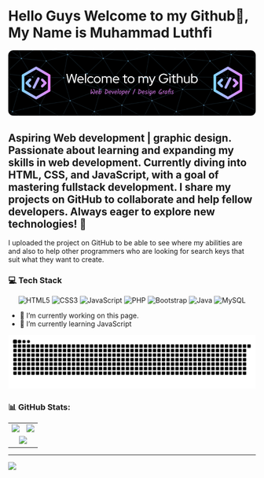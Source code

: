 # Hello Guys Welcome to my Github👋, My Name is Muhammad Luthfi
![alt text](https://github.com/IchiroLight/IchiroLight/blob/main/banner/banner%20github.png?raw=true)

## Aspiring Web development | graphic design. Passionate about learning and expanding my skills in web development. Currently diving into HTML, CSS, and JavaScript, with a goal of mastering fullstack development. I share my projects on GitHub to collaborate and help fellow developers. Always eager to explore new technologies! 🚀  
I uploaded the project on GitHub to be able to see where my abilities are and also to help other programmers who are looking for search keys that suit what they want to create.

### 💻 Tech Stack
<div align="center">
 <img src="https://img.shields.io/badge/html5-%23E34F26.svg?style=for-the-badge&logo=html5&logoColor=white" alt="HTML5" />
 <img src="https://img.shields.io/badge/css3-%231572B6.svg?style=for-the-badge&logo=css3&logoColor=white" alt="CSS3" />
 <img src="https://img.shields.io/badge/javascript-%23323330.svg?style=for-the-badge&logo=javascript&logoColor=%23F7DF1E" alt="JavaScript" />
 <img src="https://img.shields.io/badge/php-%23777BB4.svg?style=for-the-badge&logo=php&logoColor=white" alt="PHP" />
 <img src="https://img.shields.io/badge/bootstrap-%23563D7C.svg?style=for-the-badge&logo=bootstrap&logoColor=white" alt="Bootstrap" />
  <img src="https://img.shields.io/badge/java-%23ED8B00.svg?style=for-the-badge&logo=java&logoColor=white" alt="Java" />
  <img src="https://img.shields.io/badge/mysql-%2300f.svg?style=for-the-badge&logo=mysql&logoColor=white" alt="MySQL" />
</div>


- 🔭 I’m currently working on this page. 
- 🌱 I’m currently learning JavaScript

![snake gif](https://github.com/IchiroLight/IchiroLight/blob/output/github-snake-dark.svg)

### 📊 GitHub Stats:

<p align="center">
  <table>
    <tr>
      <td>
        <img src="https://github-readme-stats.vercel.app/api?username=IchiroLight&theme=tokyonight&hide_border=false&include_all_commits=false&count_private=false" width="400" />
      </td>
      <td>
        <img height="150" src="https://github-readme-stats.vercel.app/api/top-langs/?username=FruHafizd&layout=compact&theme=monokai&count_private=true&hide_border=true&hide_title=true&bg_color=0D1117"/>
      </td>
    </tr>
    <tr>
      <td colspan="2" align="center">
        <img src="https://nirzak-streak-stats.vercel.app/?user=IchiroLight&theme=tokyonight&hide_border=false" width="500" />
      </td>
    </tr>
  </table>
</p>







---
[![](https://visitcount.itsvg.in/api?id=IchiroLight&icon=0&color=0)](https://visitcount.itsvg.in)

<!-- Proudly created with GPRM ( https://gprm.itsvg.in ) -->




